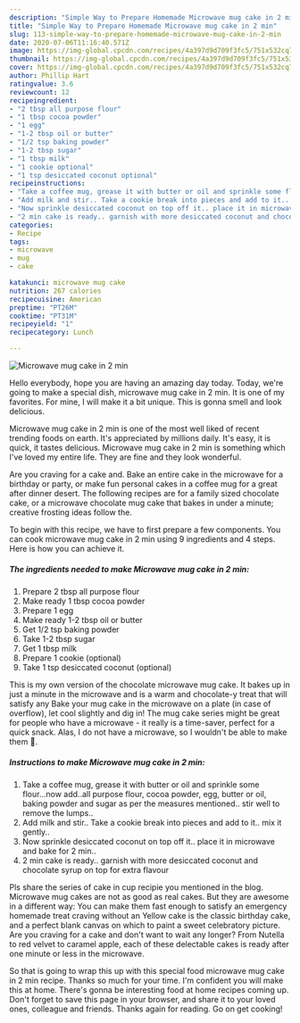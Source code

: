 ```yaml
---
description: "Simple Way to Prepare Homemade Microwave mug cake in 2 min"
title: "Simple Way to Prepare Homemade Microwave mug cake in 2 min"
slug: 113-simple-way-to-prepare-homemade-microwave-mug-cake-in-2-min
date: 2020-07-06T11:16:40.571Z
image: https://img-global.cpcdn.com/recipes/4a397d9d709f3fc5/751x532cq70/microwave-mug-cake-in-2-min-recipe-main-photo.jpg
thumbnail: https://img-global.cpcdn.com/recipes/4a397d9d709f3fc5/751x532cq70/microwave-mug-cake-in-2-min-recipe-main-photo.jpg
cover: https://img-global.cpcdn.com/recipes/4a397d9d709f3fc5/751x532cq70/microwave-mug-cake-in-2-min-recipe-main-photo.jpg
author: Phillip Hart
ratingvalue: 3.6
reviewcount: 12
recipeingredient:
- "2 tbsp all purpose flour"
- "1 tbsp cocoa powder"
- "1 egg"
- "1-2 tbsp oil or butter"
- "1/2 tsp baking powder"
- "1-2 tbsp sugar"
- "1 tbsp milk"
- "1 cookie optional"
- "1 tsp desiccated coconut optional"
recipeinstructions:
- "Take a coffee mug, grease it with butter or oil and sprinkle some flour...now add..all purpose flour, cocoa powder, egg, butter or oil, baking powder and sugar as per the measures mentioned.. stir well to remove the lumps.."
- "Add milk and stir.. Take a cookie break into pieces and add to it.. mix it gently.."
- "Now sprinkle desiccated coconut on top off it.. place it in microwave and bake for 2 min.."
- "2 min cake is ready.. garnish with more desiccated coconut and chocolate syrup on top for extra flavour"
categories:
- Recipe
tags:
- microwave
- mug
- cake

katakunci: microwave mug cake 
nutrition: 267 calories
recipecuisine: American
preptime: "PT26M"
cooktime: "PT31M"
recipeyield: "1"
recipecategory: Lunch

---
```



![Microwave mug cake in 2 min](https://img-global.cpcdn.com/recipes/4a397d9d709f3fc5/751x532cq70/microwave-mug-cake-in-2-min-recipe-main-photo.jpg)

Hello everybody, hope you are having an amazing day today. Today, we're going to make a special dish, microwave mug cake in 2 min. It is one of my favorites. For mine, I will make it a bit unique. This is gonna smell and look delicious.

Microwave mug cake in 2 min is one of the most well liked of recent trending foods on earth. It's appreciated by millions daily. It's easy, it is quick, it tastes delicious. Microwave mug cake in 2 min is something which I've loved my entire life. They are fine and they look wonderful.

Are you craving for a cake and. Bake an entire cake in the microwave for a birthday or party, or make fun personal cakes in a coffee mug for a great after dinner desert. The following recipes are for a family sized chocolate cake, or a microwave chocolate mug cake that bakes in under a minute; creative frosting ideas follow the.


To begin with this recipe, we have to first prepare a few components. You can cook microwave mug cake in 2 min using 9 ingredients and 4 steps. Here is how you can achieve it.

<!--inarticleads1-->

##### The ingredients needed to make Microwave mug cake in 2 min:

1. Prepare 2 tbsp all purpose flour
1. Make ready 1 tbsp cocoa powder
1. Prepare 1 egg
1. Make ready 1-2 tbsp oil or butter
1. Get 1/2 tsp baking powder
1. Take 1-2 tbsp sugar
1. Get 1 tbsp milk
1. Prepare 1 cookie (optional)
1. Take 1 tsp desiccated coconut (optional)


This is my own version of the chocolate microwave mug cake. It bakes up in just a minute in the microwave and is a warm and chocolate-y treat that will satisfy any Bake your mug cake in the microwave on a plate (in case of overflow), let cool slightly and dig in! The mug cake series might be great for people who have a microwave - it really is a time-saver, perfect for a quick snack. Alas, I do not have a microwave, so I wouldn&#39;t be able to make them 🙁. 

<!--inarticleads2-->

##### Instructions to make Microwave mug cake in 2 min:

1. Take a coffee mug, grease it with butter or oil and sprinkle some flour...now add..all purpose flour, cocoa powder, egg, butter or oil, baking powder and sugar as per the measures mentioned.. stir well to remove the lumps..
1. Add milk and stir.. Take a cookie break into pieces and add to it.. mix it gently..
1. Now sprinkle desiccated coconut on top off it.. place it in microwave and bake for 2 min..
1. 2 min cake is ready.. garnish with more desiccated coconut and chocolate syrup on top for extra flavour


Pls share the series of cake in cup recipie you mentioned in the blog. Microwave mug cakes are not as good as real cakes. But they are awesome in a different way: You can make them fast enough to satisfy an emergency homemade treat craving without an Yellow cake is the classic birthday cake, and a perfect blank canvas on which to paint a sweet celebratory picture. Are you craving for a cake and don&#39;t want to wait any longer? From Nutella to red velvet to caramel apple, each of these delectable cakes is ready after one minute or less in the microwave. 

So that is going to wrap this up with this special food microwave mug cake in 2 min recipe. Thanks so much for your time. I'm confident you will make this at home. There's gonna be interesting food at home recipes coming up. Don't forget to save this page in your browser, and share it to your loved ones, colleague and friends. Thanks again for reading. Go on get cooking!
